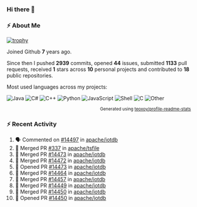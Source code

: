 ### Hi there 👋

### :zap: About Me

[![trophy](https://github-profile-trophy.vercel.app/?username=HTHou&theme=onedark)](https://github.com/ryo-ma/github-profile-trophy)
   
Joined Github **7** years ago.

Since then I pushed **2939** commits, opened **44** issues, submitted **1133** pull requests, received **1** stars across **10** personal projects and contributed to **18** public repositories.

Most used languages across my projects:

![Java](https://img.shields.io/static/v1?style=flat-square&label=%E2%A0%80&color=555&labelColor=%23b07219&message=Java%EF%B8%B189.6%25)
![C#](https://img.shields.io/static/v1?style=flat-square&label=%E2%A0%80&color=555&labelColor=%23178600&message=C%23%EF%B8%B13.9%25)
![C++](https://img.shields.io/static/v1?style=flat-square&label=%E2%A0%80&color=555&labelColor=%23f34b7d&message=C%2B%2B%EF%B8%B12.7%25)
![Python](https://img.shields.io/static/v1?style=flat-square&label=%E2%A0%80&color=555&labelColor=%233572A5&message=Python%EF%B8%B10.7%25)
![JavaScript](https://img.shields.io/static/v1?style=flat-square&label=%E2%A0%80&color=555&labelColor=%23f1e05a&message=JavaScript%EF%B8%B10.5%25)
![Shell](https://img.shields.io/static/v1?style=flat-square&label=%E2%A0%80&color=555&labelColor=%2389e051&message=Shell%EF%B8%B10.4%25)
![C](https://img.shields.io/static/v1?style=flat-square&label=%E2%A0%80&color=555&labelColor=%23555555&message=C%EF%B8%B10.4%25)
![Other](https://img.shields.io/static/v1?style=flat-square&label=%E2%A0%80&color=555&labelColor=%23ededed&message=Other%EF%B8%B11.4%25)

<p align="right"><sub>Generated using <a href="https://github.com/marketplace/actions/profile-readme-stats">teoxoy/profile-readme-stats</a></sub></p>


<!--![](https://github.com/HTHou/HTHou/blob/output/github-contribution-grid-snake.svg)-->

<!--![Haonan Hou's github stats](https://github-readme-stats.vercel.app/api?username=HTHou&count_private=true&show_icons=true&theme=onedark)-->

<!--![Haonan Hou's wakatime stats](https://github-readme-stats.vercel.app/api/wakatime?username=HTHou&layout=compact&theme=onedark)-->

<!--![Top Langs](https://github-readme-stats.vercel.app/api/top-langs/?username=HTHou&theme=onedark&layout=compact)-->

### :zap: Recent Activity
<!--START_SECTION:activity-->
1. 🗣 Commented on [#14497](https://github.com/apache/iotdb/pull/14497#issuecomment-2556081572) in [apache/iotdb](https://github.com/apache/iotdb)
2. 🎉 Merged PR [#337](https://github.com/apache/tsfile/pull/337) in [apache/tsfile](https://github.com/apache/tsfile)
3. 🎉 Merged PR [#14473](https://github.com/apache/iotdb/pull/14473) in [apache/iotdb](https://github.com/apache/iotdb)
4. 🎉 Merged PR [#14472](https://github.com/apache/iotdb/pull/14472) in [apache/iotdb](https://github.com/apache/iotdb)
5. 💪 Opened PR [#14473](https://github.com/apache/iotdb/pull/14473) in [apache/iotdb](https://github.com/apache/iotdb)
6. 🎉 Merged PR [#14464](https://github.com/apache/iotdb/pull/14464) in [apache/iotdb](https://github.com/apache/iotdb)
7. 🎉 Merged PR [#14457](https://github.com/apache/iotdb/pull/14457) in [apache/iotdb](https://github.com/apache/iotdb)
8. 🎉 Merged PR [#14449](https://github.com/apache/iotdb/pull/14449) in [apache/iotdb](https://github.com/apache/iotdb)
9. 🎉 Merged PR [#14450](https://github.com/apache/iotdb/pull/14450) in [apache/iotdb](https://github.com/apache/iotdb)
10. 💪 Opened PR [#14450](https://github.com/apache/iotdb/pull/14450) in [apache/iotdb](https://github.com/apache/iotdb)
<!--END_SECTION:activity-->

<!--
**HTHou/HTHou** is a ✨ _special_ ✨ repository because its `README.md` (this file) appears on your GitHub profile.

Here are some ideas to get you started:

- 🔭 I’m currently working on ...
- 🌱 I’m currently learning ...
- 👯 I’m looking to collaborate on ...
- 🤔 I’m looking for help with ...
- 💬 Ask me about ...
- 📫 How to reach me: ...
- 😄 Pronouns: ...
- ⚡ Fun fact: ...
-->
